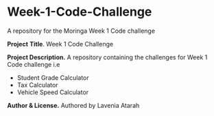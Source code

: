 # Week-1-Code-Challenge
A repository for the Moringa Week 1 Code challenge

**Project** **Title**.
Week 1 Code Challenge

**Project Description.**
A repository containing the challenges for Week 1 Code challenge i.e 
- Student Grade Calculator
- Tax Calculator
- Vehicle Speed Calculator

**Author & License.**
Authored by Lavenia Atarah
